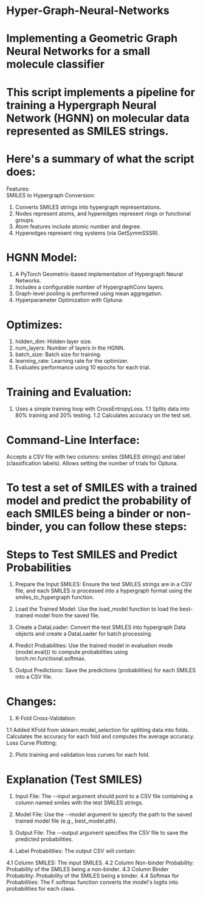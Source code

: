 # Hyper-Graph-Neural-Networks
# Implementing a Geometric Graph Neural Networks for a small molecule classifier
# This script implements a pipeline for training a Hypergraph Neural Network (HGNN) on molecular data represented as SMILES strings.
# Here's a summary of what the script does:

Features:\
SMILES to Hypergraph Conversion:

1. Converts SMILES strings into hypergraph representations.
2. Nodes represent atoms, and hyperedges represent rings or functional groups.
3. Atom features include atomic number and degree.
4. Hyperedges represent ring systems (via GetSymmSSSR).
# HGNN Model:

1. A PyTorch Geometric-based implementation of Hypergraph Neural Networks.
2. Includes a configurable number of HypergraphConv layers.
3. Graph-level pooling is performed using mean aggregation.
4. Hyperparameter Optimization with Optuna:

# Optimizes:
1. hidden_dim: Hidden layer size.
2. num_layers: Number of layers in the HGNN.
3. batch_size: Batch size for training.
4. learning_rate: Learning rate for the optimizer.
5. Evaluates performance using 10 epochs for each trial.
   
# Training and Evaluation:

1. Uses a simple training loop with CrossEntropyLoss.
1.1 Splits data into 80% training and 20% testing.
1.2 Calculates accuracy on the test set.
# Command-Line Interface:

Accepts a CSV file with two columns: smiles (SMILES strings) and label (classification labels).
Allows setting the number of trials for Optuna.
# To test a set of SMILES with a trained model and predict the probability of each SMILES being a binder or non-binder, you can follow these steps:
# Steps to Test SMILES and Predict Probabilities
1. Prepare the Input SMILES: Ensure the test SMILES strings are in a CSV file, and each SMILES is processed into a hypergraph format using the smiles_to_hypergraph function.

2. Load the Trained Model: Use the load_model function to load the best-trained model from the saved file.

3. Create a DataLoader: Convert the test SMILES into hypergraph Data objects and create a DataLoader for batch processing.

4. Predict Probabilities: Use the trained model in evaluation mode (model.eval()) to compute probabilities using torch.nn.functional.softmax.

5. Output Predictions: Save the predictions (probabilities) for each SMILES into a CSV file.

# Changes:
1. K-Fold Cross-Validation:

1.1 Added KFold from sklearn.model_selection for splitting data into folds.
Calculates the accuracy for each fold and computes the average accuracy.
Loss Curve Plotting:

2. Plots training and validation loss curves for each fold.
# Explanation (Test SMILES)
1. Input File: The --input argument should point to a CSV file containing a column named smiles with the test SMILES strings.

2. Model File: Use the --model argument to specify the path to the saved trained model file (e.g., best_model.pth).

3. Output File: The --output argument specifies the CSV file to save the predicted probabilities.

4. Label Probabilities: The output CSV will contain:

4.1 Column SMILES: The input SMILES.
4.2 Column Non-binder Probability: Probability of the SMILES being a non-binder.
4.3 Column Binder Probability: Probability of the SMILES being a binder.
4.4 Softmax for Probabilities: The F.softmax function converts the model's logits into probabilities for each class.

